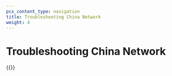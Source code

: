 ```yaml
---
pcx_content_type: navigation
title: Troubleshooting China Network
weight: 4
---
```


# Troubleshooting China Network

{{<directory-listing>}}